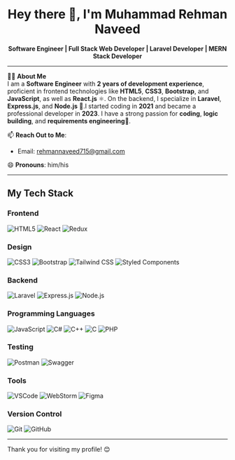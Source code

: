 <h1 align="center">Hey there 👋, I'm Muhammad Rehman Naveed</h1>

<p align="center">
  <strong>Software Engineer | Full Stack Web Developer | Laravel Developer | MERN Stack Developer</strong>
</p>

---

👨‍💻 **About Me**  
I am a **Software Engineer** with **2 years of development experience**, proficient in frontend technologies like **HTML5**, **CSS3**, **Bootstrap**, and **JavaScript**, as well as **React.js** ⚛️. On the backend, I specialize in **Laravel**, **Express.js**, and **Node.js** 🌱.I started coding in **2021** and became a professional developer in **2023**. I have a strong passion for **coding**, **logic building**, and **requirements engineering**🌟.
  
📫 **Reach Out to Me**:  
   - Email: [rehmannaveed715@gmail.com](mailto:rehmannaveed715@gmail.com)
     
😄 **Pronouns**: him/his  

---

## My Tech Stack

### Frontend

  ![HTML5](https://img.shields.io/badge/HTML5-E34F26?style=for-the-badge&logo=html5&logoColor=white)
  ![React](https://img.shields.io/badge/React-20232A?style=for-the-badge&logo=react&logoColor=61DAFB)
  ![Redux](https://img.shields.io/badge/Redux-764ABC?style=for-the-badge&logo=redux&logoColor=white)

### Design 

  ![CSS3](https://img.shields.io/badge/CSS3-1572B6?style=for-the-badge&logo=css3&logoColor=white)
  ![Bootstrap](https://img.shields.io/badge/Bootstrap-563D7C?style=for-the-badge&logo=bootstrap&logoColor=white)
  ![Tailwind CSS](https://img.shields.io/badge/Tailwind_CSS-38B2AC?style=for-the-badge&logo=tailwind-css&logoColor=white)
  ![Styled Components](https://img.shields.io/badge/Styled_Components-DB7093?style=for-the-badge&logo=styled-components&logoColor=white)

### Backend

 ![Laravel](https://img.shields.io/badge/Laravel-FF2D20?style=for-the-badge&logo=laravel&logoColor=white)
 ![Express.js](https://img.shields.io/badge/Express.js-404D59?style=for-the-badge&logo=express&logoColor=white)
 ![Node.js](https://img.shields.io/badge/Node.js-339933?style=for-the-badge&logo=nodedotjs&logoColor=white)

### Programming Languages

 ![JavaScript](https://img.shields.io/badge/JavaScript-323330?style=for-the-badge&logo=javascript&logoColor=F7DF1E)
 ![C#](https://img.shields.io/badge/C%23-239120?style=for-the-badge&logo=c-sharp&logoColor=white)
 ![C++](https://img.shields.io/badge/C++-00599C?style=for-the-badge&logo=cplusplus&logoColor=white)
 ![C](https://img.shields.io/badge/C-00599C?style=for-the-badge&logo=c&logoColor=white)
 ![PHP](https://img.shields.io/badge/PHP-777BB4?style=for-the-badge&logo=php&logoColor=white)

### Testing

 ![Postman](https://img.shields.io/badge/Postman-FF6C37?style=for-the-badge&logo=postman&logoColor=white)
 ![Swagger](https://img.shields.io/badge/Swagger-85EA2D?style=for-the-badge&logo=swagger&logoColor=black)

### Tools

  ![VSCode](https://img.shields.io/badge/VSCode-007ACC?style=for-the-badge&logo=visual-studio-code&logoColor=white)
  ![WebStorm](https://img.shields.io/badge/WebStorm-000000?style=for-the-badge&logo=WebStorm&logoColor=white)
  ![Figma](https://img.shields.io/badge/Figma-F24E1E?style=for-the-badge&logo=figma&logoColor=white)
 
### Version Control

  ![Git](https://img.shields.io/badge/Git-F05032?style=for-the-badge&logo=git&logoColor=white)
  ![GitHub](https://img.shields.io/badge/GitHub-181717?style=for-the-badge&logo=github&logoColor=white)
 
---

Thank you for visiting my profile! 😊
